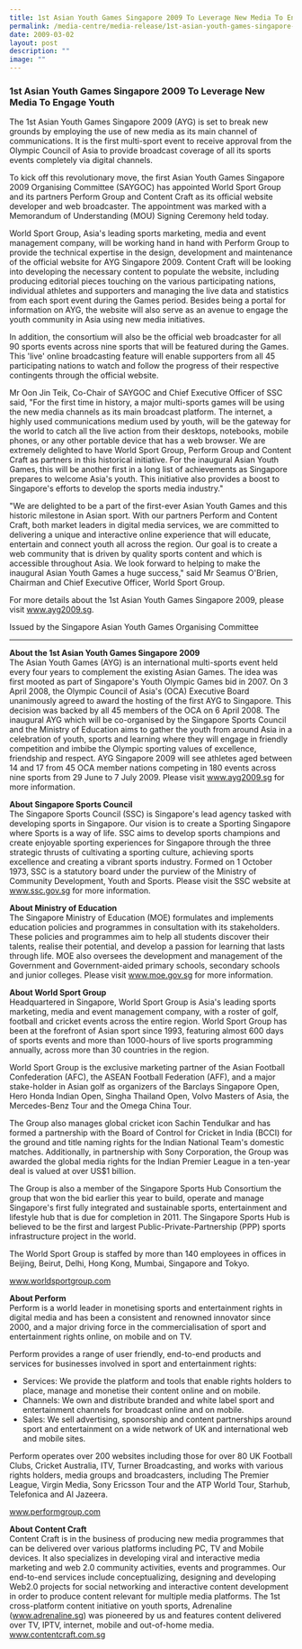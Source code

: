 ```yaml
---
title: 1st Asian Youth Games Singapore 2009 To Leverage New Media To Engage Youth
permalink: /media-centre/media-release/1st-asian-youth-games-singapore-2009-to-leverage-new-media-to-engage/
date: 2009-03-02
layout: post
description: ""
image: ""
---
```

### **1st Asian Youth Games Singapore 2009 To Leverage New Media To Engage Youth**

The 1st Asian Youth Games Singapore 2009 (AYG) is set to break new grounds by employing the use of new media as its main channel of communications. It is the first multi-sport event to receive approval from the Olympic Council of Asia to provide broadcast coverage of all its sports events completely via digital channels.

To kick off this revolutionary move, the first Asian Youth Games Singapore 2009 Organising Committee (SAYGOC) has appointed World Sport Group and its partners Perform Group and Content Craft as its official website developer and web broadcaster. The appointment was marked with a Memorandum of Understanding (MOU) Signing Ceremony held today.

World Sport Group, Asia's leading sports marketing, media and event management company, will be working hand in hand with Perform Group to provide the technical expertise in the design, development and maintenance of the official website for AYG Singapore 2009. Content Craft will be looking into developing the necessary content to populate the website, including producing editorial pieces touching on the various participating nations, individual athletes and supporters and managing the live data and statistics from each sport event during the Games period. Besides being a portal for information on AYG, the website will also serve as an avenue to engage the youth community in Asia using new media initiatives.

In addition, the consortium will also be the official web broadcaster for all 90 sports events across nine sports that will be featured during the Games. This 'live' online broadcasting feature will enable supporters from all 45 participating nations to watch and follow the progress of their respective contingents through the official website.

Mr Oon Jin Teik, Co-Chair of SAYGOC and Chief Executive Officer of SSC said, "For the first time in history, a major multi-sports games will be using the new media channels as its main broadcast platform. The internet, a highly used communications medium used by youth, will be the gateway for the world to catch all the live action from their desktops, notebooks, mobile phones, or any other portable device that has a web browser. We are extremely delighted to have World Sport Group, Perform Group and Content Craft as partners in this historical initiative. For the inaugural Asian Youth Games, this will be another first in a long list of achievements as Singapore prepares to welcome Asia's youth. This initiative also provides a boost to Singapore's efforts to develop the sports media industry."

"We are delighted to be a part of the first-ever Asian Youth Games and this historic milestone in Asian sport. With our partners Perform and Content Craft, both market leaders in digital media services, we are committed to delivering a unique and interactive online experience that will educate, entertain and connect youth all across the region. Our goal is to create a web community that is driven by quality sports content and which is accessible throughout Asia. We look forward to helping to make the inaugural Asian Youth Games a huge success," said Mr Seamus O'Brien, Chairman and Chief Executive Officer, World Sport Group.

For more details about the 1st Asian Youth Games Singapore 2009, please visit www.ayg2009.sg.

Issued by the Singapore Asian Youth Games Organising Committee

---

**About the 1st Asian Youth Games Singapore 2009**<br>
The Asian Youth Games (AYG) is an international multi-sports event held every four years to complement the existing Asian Games. The idea was first mooted as part of Singapore's Youth Olympic Games bid in 2007. On 3 April 2008, the Olympic Council of Asia's (OCA) Executive Board unanimously agreed to award the hosting of the first AYG to Singapore. This decision was backed by all 45 members of the OCA on 6 April 2008. The inaugural AYG which will be co-organised by the Singapore Sports Council and the Ministry of Education aims to gather the youth from around Asia in a celebration of youth, sports and learning where they will engage in friendly competition and imbibe the Olympic sporting values of excellence, friendship and respect. AYG Singapore 2009 will see athletes aged between 14 and 17 from 45 OCA member nations competing in 180 events across nine sports from 29 June to 7 July 2009. Please visit www.ayg2009.sg for more information.

**About Singapore Sports Council**<br>
The Singapore Sports Council (SSC) is Singapore's lead agency tasked with developing sports in Singapore. Our vision is to create a Sporting Singapore where Sports is a way of life. SSC aims to develop sports champions and create enjoyable sporting experiences for Singapore through the three strategic thrusts of cultivating a sporting culture, achieving sports excellence and creating a vibrant sports industry. Formed on 1 October 1973, SSC is a statutory board under the purview of the Ministry of Community Development, Youth and Sports. Please visit the SSC website at www.ssc.gov.sg for more information.

**About Ministry of Education**<br>
The Singapore Ministry of Education (MOE) formulates and implements education policies and programmes in consultation with its stakeholders. These policies and programmes aim to help all students discover their talents, realise their potential, and develop a passion for learning that lasts through life. MOE also oversees the development and management of the Government and Government-aided primary schools, secondary schools and junior colleges. Please visit www.moe.gov.sg for more information.

**About World Sport Group**<br>
Headquartered in Singapore, World Sport Group is Asia's leading sports marketing, media and event management company, with a roster of golf, football and cricket events across the entire region. World Sport Group has been at the forefront of Asian sport since 1993, featuring almost 600 days of sports events and more than 1000-hours of live sports programming annually, across more than 30 countries in the region.

World Sport Group is the exclusive marketing partner of the Asian Football Confederation (AFC), the ASEAN Football Federation (AFF), and a major stake-holder in Asian golf as organizers of the Barclays Singapore Open, Hero Honda Indian Open, Singha Thailand Open, Volvo Masters of Asia, the Mercedes-Benz Tour and the Omega China Tour.

The Group also manages global cricket icon Sachin Tendulkar and has formed a partnership with the Board of Control for Cricket in India (BCCI) for the ground and title naming rights for the Indian National Team's domestic matches. Additionally, in partnership with Sony Corporation, the Group was awarded the global media rights for the Indian Premier League in a ten-year deal is valued at over US$1 billion.

The Group is also a member of the Singapore Sports Hub Consortium the group that won the bid earlier this year to build, operate and manage Singapore's first fully integrated and sustainable sports, entertainment and lifestyle hub that is due for completion in 2011. The Singapore Sports Hub is believed to be the first and largest Public-Private-Partnership (PPP) sports infrastructure project in the world.

The World Sport Group is staffed by more than 140 employees in offices in Beijing, Beirut, Delhi, Hong Kong, Mumbai, Singapore and Tokyo.

www.worldsportgroup.com

**About Perform**<br>
Perform is a world leader in monetising sports and entertainment rights in digital media and has been a consistent and renowned innovator since 2000, and a major driving force in the commercialisation of sport and entertainment rights online, on mobile and on TV.

Perform provides a range of user friendly, end-to-end products and services for businesses involved in sport and entertainment rights:
* Services: We provide the platform and tools that enable rights holders to place, manage and monetise their content online and on mobile.
* Channels: We own and distribute branded and white label sport and entertainment channels for broadcast online and on mobile.
* Sales: We sell advertising, sponsorship and content partnerships around sport and entertainment on a wide network of UK and international web and mobile sites.

Perform operates over 200 websites including those for over 80 UK Football Clubs, Cricket Australia, ITV, Turner Broadcasting, and works with various rights holders, media groups and broadcasters, including The Premier League, Virgin Media, Sony Ericsson Tour and the ATP World Tour, Starhub, Telefonica and Al Jazeera.

www.performgroup.com

**About Content Craft**<br>
Content Craft is in the business of producing new media programmes that can be delivered over various platforms including PC, TV and Mobile devices. It also specializes in developing viral and interactive media marketing and web 2.0 community activities, events and programmes. Our end-to-end services include conceptualizing, designing and developing Web2.0 projects for social networking and interactive content development in order to produce content relevant for multiple media platforms. The 1st cross-platform content initiative on youth sports, Adrenaline (www.adrenaline.sg) was pioneered by us and features content delivered over TV, IPTV, internet, mobile and out-of-home media. www.contentcraft.com.sg